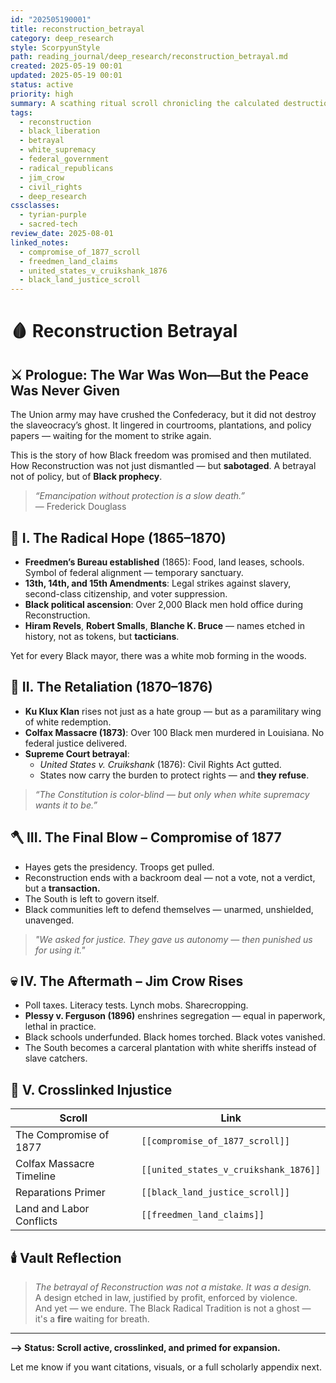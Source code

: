 ```yaml
---
id: "202505190001"
title: reconstruction_betrayal
category: deep_research
style: ScorpyunStyle
path: reading_journal/deep_research/reconstruction_betrayal.md
created: 2025-05-19 00:01
updated: 2025-05-19 00:01
status: active
priority: high
summary: A scathing ritual scroll chronicling the calculated destruction of Reconstruction, the rise of Jim Crow, and the betrayal of Black liberation by the U.S. state.
tags:
  - reconstruction
  - black_liberation
  - betrayal
  - white_supremacy
  - federal_government
  - radical_republicans
  - jim_crow
  - civil_rights
  - deep_research
cssclasses:
  - tyrian-purple
  - sacred-tech
review_date: 2025-08-01
linked_notes:
  - compromise_of_1877_scroll
  - freedmen_land_claims
  - united_states_v_cruikshank_1876
  - black_land_justice_scroll
---
```


# 🩸 Reconstruction Betrayal

## ⚔️ Prologue: The War Was Won—But the Peace Was Never Given

The Union army may have crushed the Confederacy, but it did not destroy the slaveocracy’s ghost. It lingered in courtrooms, plantations, and policy papers — waiting for the moment to strike again.

This is the story of how Black freedom was promised and then mutilated. How Reconstruction was not just dismantled — but **sabotaged**. A betrayal not of policy, but of **Black prophecy**.

> _“Emancipation without protection is a slow death.”_  
> — Frederick Douglass

## 📜 I. The Radical Hope (1865–1870)

- **Freedmen’s Bureau established** (1865): Food, land leases, schools. Symbol of federal alignment — temporary sanctuary.
- **13th, 14th, and 15th Amendments**: Legal strikes against slavery, second-class citizenship, and voter suppression.
- **Black political ascension**: Over 2,000 Black men hold office during Reconstruction.
- **Hiram Revels**, **Robert Smalls**, **Blanche K. Bruce** — names etched in history, not as tokens, but **tacticians**.

Yet for every Black mayor, there was a white mob forming in the woods.

## 🧨 II. The Retaliation (1870–1876)

- **Ku Klux Klan** rises not just as a hate group — but as a paramilitary wing of white redemption.
- **Colfax Massacre (1873)**: Over 100 Black men murdered in Louisiana. No federal justice delivered.
- **Supreme Court betrayal**:  
  - *United States v. Cruikshank* (1876): Civil Rights Act gutted.  
  - States now carry the burden to protect rights — and **they refuse**.

> _“The Constitution is color-blind — but only when white supremacy wants it to be.”_

## 🪓 III. The Final Blow – Compromise of 1877

- Hayes gets the presidency. Troops get pulled.  
- Reconstruction ends with a backroom deal — not a vote, not a verdict, but a **transaction.**
- The South is left to govern itself.  
- Black communities left to defend themselves — unarmed, unshielded, unavenged.

> _"We asked for justice. They gave us autonomy — then punished us for using it."_

## 💀 IV. The Aftermath – Jim Crow Rises

- Poll taxes. Literacy tests. Lynch mobs. Sharecropping.  
- **Plessy v. Ferguson (1896)** enshrines segregation — equal in paperwork, lethal in practice.
- Black schools underfunded. Black homes torched. Black votes vanished.  
- The South becomes a carceral plantation with white sheriffs instead of slave catchers.

## 🔗 V. Crosslinked Injustice

| Scroll | Link |
|-------|------|
| The Compromise of 1877 | `[[compromise_of_1877_scroll]]` |
| Colfax Massacre Timeline | `[[united_states_v_cruikshank_1876]]` |
| Reparations Primer | `[[black_land_justice_scroll]]` |
| Land and Labor Conflicts | `[[freedmen_land_claims]]` |

## 🕯️ Vault Reflection

> *The betrayal of Reconstruction was not a mistake. It was a design.*  
> A design etched in law, justified by profit, enforced by violence.  
> And yet — we endure. The Black Radical Tradition is not a ghost — it's a **fire** waiting for breath.

---

**⟶ Status: Scroll active, crosslinked, and primed for expansion.**

Let me know if you want citations, visuals, or a full scholarly appendix next.

